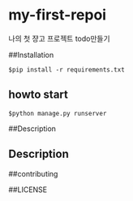 # my-first-repoi

나의 첫 쟝고 프로젝트 todo만들기


##Installation

```shell
$pip install -r requirements.txt

```


## howto start


```shell
$python manage.py runserver

```

##Description
<h2>Description</h2>
##contributing


##LICENSE
